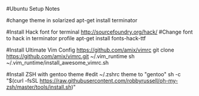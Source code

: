 #Ubuntu Setup Notes

#change theme in solarized
apt-get install terminator

#Install Hack font for terminal http://sourcefoundry.org/hack/
#Change font to hack in terminator profile
apt-get install fonts-hack-ttf

#Install Ultimate Vim Config https://github.com/amix/vimrc
git clone https://github.com/amix/vimrc.git ~/.vim_runtime
sh ~/.vim_runtime/install_awesome_vimrc.sh

#Install ZSH with gentoo theme
#edit ~/.zshrc theme to "gentoo"
sh -c "$(curl -fsSL https://raw.githubusercontent.com/robbyrussell/oh-my-zsh/master/tools/install.sh)"

